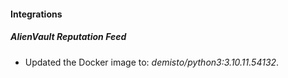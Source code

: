 #### Integrations
##### AlienVault Reputation Feed
- Updated the Docker image to: *demisto/python3:3.10.11.54132*.
